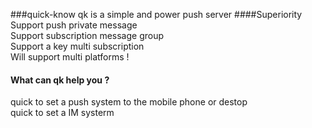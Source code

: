 ###quick-know
qk is a simple and power push server
####Superiority
Support push private message   
Support subscription message group   
Support a key multi subscription   
Will support multi platforms !  

#### What can qk help you ?
quick to set a push system to the mobile phone or destop  
quick to set a IM systerm
